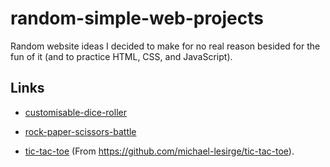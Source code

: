 # random-simple-web-projects
Random website ideas I decided to make for no real reason besided for the fun of it (and to practice HTML, CSS, and JavaScript).

## Links
- [customisable-dice-roller](https://raw.githack.com/michael-lesirge/random-simple-web-projects/main/customisable-dice-roller/index.html)
- [rock-paper-scissors-battle](https://raw.githack.com/michael-lesirge/random-simple-web-projects/main/rock-paper-scissors-battle/index.html)

- [tic-tac-toe](https://rawcdn.githack.com/michael-lesirge/tic-tac-toe/ae71967e44bd12761cd2f743d6e88fa8d9ff8c0b/HTML-CSS-JS/index.html) (From https://github.com/michael-lesirge/tic-tac-toe).
